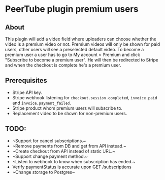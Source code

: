 # PeerTube plugin premium users

## About
This plugin will add a video field where uploaders can choose whether the video is a premium video or not. Premium videos will only be shown for paid users, other users will see a preselected default video.
To become a premium user a user has to go to My account > Premium and click "Subscribe to become a premium user". He will then be redirected to Stripe and when the checkout is complete he's a premium user.

## Prerequisites
* Stripe API key.
* Stripe webhook listening for `checkout.session.completed`, `invoice.paid` and `invoice.payment_failed`.
* Stripe product whom premium users will subscribe to.
* Replacement video to be shown for non-premium users.

## TODO:
* ~Support for cancel subscriptions.~
* ~Remove payments from DB and get from API instead.~
* ~Create checkout from API instead of static URL.~
* ~Support change payment method.~
* ~Listen to webhook to know when subscription has ended.~
* Verify paymentStatus is accurate upon GET /subscriptions
* ~Change storage to Postgres~